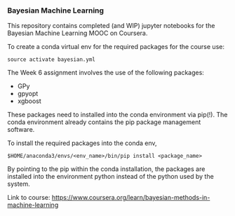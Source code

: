 ### Bayesian Machine Learning

This repository contains completed (and WIP) jupyter notebooks for the Bayesian Machine Learning MOOC on Coursera.

To create a conda virtual env for the required packages for the course use:

`source activate bayesian.yml`

The Week 6 assignment involves the use of the following packages:
* GPy
* gpyopt
* xgboost

These packages need to installed into the conda environment via pip(!). The conda environment already contains the pip package management software. 

To install the required packages into the conda env,

`$HOME/anaconda3/envs/<env_name>/bin/pip install <package_name>`

By pointing to the pip within the conda installation, the packages are installed into the environment python instead of the python used by the system. 


Link to course: https://www.coursera.org/learn/bayesian-methods-in-machine-learning
